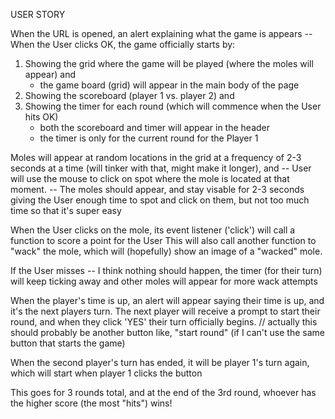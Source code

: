 USER STORY

When the URL is opened, an alert explaining what the game is appears
-- When the User clicks OK, the game officially starts by:
1. Showing the grid where the game will be played (where the moles will appear) and 
	- the game board (grid) will appear in the main body of the page
2. Showing the scoreboard (player 1 vs. player 2) and
3. Showing the timer for each round (which will commence when the User hits OK)
	- both the scoreboard and timer will appear in the header
	- the timer is only for the current round for the Player 1


Moles will appear at random locations in the grid at a frequency of 2-3 seconds at a time (will tinker with that, might make it longer), and
	-- User will use the mouse to click on spot where the mole is located at that moment.
	-- The moles should appear, and stay visable for 2-3 seconds giving the User enough time to spot and click on them, but not too much time so that it's super easy

When the User clicks on the mole, its event listener ('click') will call a function to score a point for the User
This will also call another function to "wack" the mole, which will (hopefully) show an image of a "wacked" mole.

If the User misses -- I think nothing should happen, the timer (for their turn) will keep ticking away and other moles will appear for more wack attempts

When the player's time is up, an alert will appear saying their time is up, and it's the next players turn.
The next player will receive a prompt to start their round, and when they click 'YES' their turn officially begins.
// actually this should probably be another button like, "start round" (if I can't use the same button that starts the game)

When the second player's turn has ended, it will be player 1's turn again, which will start when player 1 clicks the button

This goes for 3 rounds total, and at the end of the 3rd round, whoever has the higher score (the most "hits") wins! 

